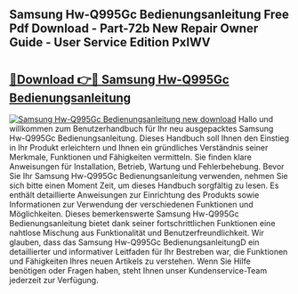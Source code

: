 ## Samsung Hw-Q995Gc Bedienungsanleitung Free Pdf Download - Part-72b New Repair Owner Guide - User Service Edition PxIWV

# <h2><a href="http://df5a0d.blite.top/?on=Samsung+Hw-Q995Gc+Bedienungsanleitung">🔗Download 👉🔴 Samsung Hw-Q995Gc Bedienungsanleitung</a></h2>

[![Samsung Hw-Q995Gc Bedienungsanleitung new download](https://i.imgur.com/lujVjoI.png)](http://df5a0d.blite.top/?on=Samsung+Hw-Q995Gc+Bedienungsanleitung)
Hallo und willkommen zum Benutzerhandbuch für Ihr neu ausgepacktes Samsung Hw-Q995Gc Bedienungsanleitung. Dieses Handbuch soll Ihnen den Einstieg in Ihr Produkt erleichtern und Ihnen ein gründliches Verständnis seiner Merkmale, Funktionen und Fähigkeiten vermitteln. Sie finden klare Anweisungen für Installation, Betrieb, Wartung und Fehlerbehebung. Bevor Sie Ihr Samsung Hw-Q995Gc Bedienungsanleitung verwenden, nehmen Sie sich bitte einen Moment Zeit, um dieses Handbuch sorgfältig zu lesen. Es enthält detaillierte Anweisungen zur Einrichtung des Produkts sowie Informationen zur Verwendung der verschiedenen Funktionen und Möglichkeiten. Dieses bemerkenswerte Samsung Hw-Q995Gc Bedienungsanleitung bietet dank seiner fortschrittlichen Funktionen eine nahtlose Mischung aus Funktionalität und Benutzerfreundlichkeit. Wir glauben, dass das Samsung Hw-Q995Gc BedienungsanleitungD ein detaillierter und informativer Leitfaden für Ihr Bestreben war, die Funktionen und Fähigkeiten Ihres neuen Artikels zu verstehen. Wenn Sie Hilfe benötigen oder Fragen haben, steht Ihnen unser Kundenservice-Team jederzeit zur Verfügung.
